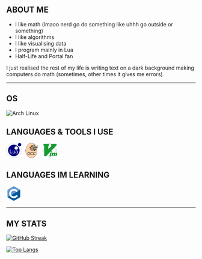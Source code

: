 ## ABOUT ME

 - I like math (lmaoo nerd go do something like uhhh go outside or something)
 - I like algorithms
 - I like visualising data
 - I program mainly in Lua
 - Half-Life and Portal fan

I just realised the rest of my life is writing text on a dark background making computers do math (sometimes, other times it gives me errors)

***

## OS

<img src="https://img.shields.io/badge/Arch%20Linux-1793D1?logo=arch-linux&logoColor=fff&style=for-the-badge" title="Arch Linux" alt="Arch Linux" height="40">&nbsp;

## LANGUAGES & TOOLS I USE
<img src="https://github.com/devicons/devicon/blob/master/icons/lua/lua-original-wordmark.svg" title="Lua" alt="Lua" width="40" height="40">&nbsp;
<img src="https://github.com/devicons/devicon/blob/master/icons/gcc/gcc-original.svg" title="GCC" alt="GCC" width="40" height="40">&nbsp;
<img src="https://github.com/devicons/devicon/blob/master/icons/vim/vim-plain.svg" title="Vim" alt="Vim" width="40" height="40">&nbsp;

## LANGUAGES IM LEARNING
<img src="https://github.com/devicons/devicon/blob/master/icons/c/c-original.svg" title="C" alt="C" width="40" height="40">&nbsp;

***

## MY STATS

[![GitHub Streak](https://github-readme-streak-stats.herokuapp.com?user=x-xxoa&theme=highcontrast)](https://git.io/streak-stats)

[![Top Langs](https://github-readme-stats.vercel.app/api/top-langs/?username=x-xxoa&layout=compact&theme=vision-friendly-dark)](https://github.com/anuraghazra/github-readme-stats)
